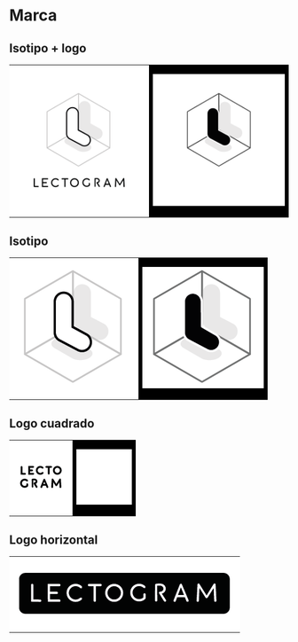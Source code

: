 # Marca

## Isotipo + logo

<table>
<tr>
<td style="background: white !important">

![Lectogram: Isotipo](dist/branding/png/lectrogram_isotipo.png)

</td>
<td style="background: black">

![Lectogram: Isotipo](dist/branding/png/lectrogram_isotipo-inv.png)

</td>
</tr>
</table>

## Isotipo

<table>
<tr>
<td style="background: white">

![Lectogram: Isotipo](dist/branding/png/lectrogram_iso.png)

</td>
<td style="background: black">

![Lectogram: Isotipo](dist/branding/png/lectrogram_iso-inv.png)

</td>
</tr>
</table>

## Logo cuadrado

<table>
<tr>
<td style="background: white">

![Lectogram: Isotipo](dist/branding/png/lectrogram_logo-sq.png)

</td>
<td style="background: black">

![Lectogram: Isotipo](dist/branding/png/lectrogram_logo-sq-inv.png)

</td>
</tr>
</table>

## Logo horizontal

<table>
<tr>
<td style="background: white">

![Lectogram: Isotipo](dist/branding/png/lectrogram_logo-hz.png)
</td>
</tr>
</table>